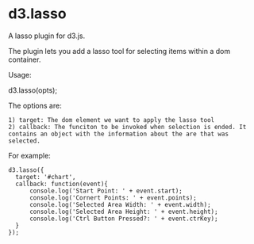 d3.lasso
========

A lasso plugin for d3.js.

The plugin lets you add a lasso tool for selecting items within a dom container.


Usage:

d3.lasso(opts);

The options are:

    1) target: The dom element we want to apply the lasso tool
    2) callback: The funciton to be invoked when selection is ended. It contains an object with the information about the are that was selected.
    
For example:

    d3.lasso({
      target: '#chart',
      callback: function(event){
          console.log('Start Point: ' + event.start);
          console.log('Cornert Points: ' + event.points);
          console.log('Selected Area Width: ' + event.width);
          console.log('Selected Area Height: ' + event.height);
          console.log('Ctrl Button Pressed?: ' + event.ctrKey);
      }
    });
